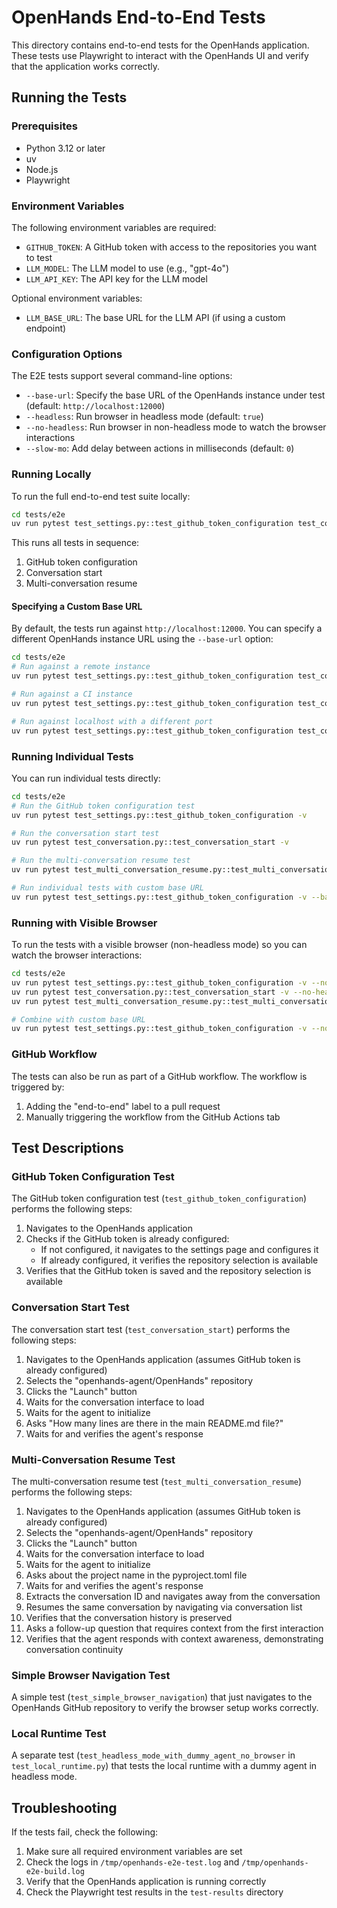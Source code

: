 # OpenHands End-to-End Tests

This directory contains end-to-end tests for the OpenHands application. These tests use Playwright to interact with the OpenHands UI and verify that the application works correctly.

## Running the Tests

### Prerequisites

- Python 3.12 or later
- uv
- Node.js
- Playwright

### Environment Variables

The following environment variables are required:

- `GITHUB_TOKEN`: A GitHub token with access to the repositories you want to test
- `LLM_MODEL`: The LLM model to use (e.g., "gpt-4o")
- `LLM_API_KEY`: The API key for the LLM model

Optional environment variables:

- `LLM_BASE_URL`: The base URL for the LLM API (if using a custom endpoint)

### Configuration Options

The E2E tests support several command-line options:

- `--base-url`: Specify the base URL of the OpenHands instance under test (default: `http://localhost:12000`)
- `--headless`: Run browser in headless mode (default: `true`)
- `--no-headless`: Run browser in non-headless mode to watch the browser interactions
- `--slow-mo`: Add delay between actions in milliseconds (default: `0`)

### Running Locally

To run the full end-to-end test suite locally:

```bash
cd tests/e2e
uv run pytest test_settings.py::test_github_token_configuration test_conversation.py::test_conversation_start -v
```

This runs all tests in sequence:
1. GitHub token configuration
2. Conversation start
3. Multi-conversation resume

#### Specifying a Custom Base URL

By default, the tests run against `http://localhost:12000`. You can specify a different OpenHands instance URL using the `--base-url` option:

```bash
cd tests/e2e
# Run against a remote instance
uv run pytest test_settings.py::test_github_token_configuration test_conversation.py::test_conversation_start -v --base-url=https://my-openhands-instance.com

# Run against a CI instance
uv run pytest test_settings.py::test_github_token_configuration test_conversation.py::test_conversation_start -v --base-url=http://ci-instance:8080

# Run against localhost with a different port
uv run pytest test_settings.py::test_github_token_configuration test_conversation.py::test_conversation_start -v --base-url=http://localhost:3000
```

### Running Individual Tests

You can run individual tests directly:

```bash
cd tests/e2e
# Run the GitHub token configuration test
uv run pytest test_settings.py::test_github_token_configuration -v

# Run the conversation start test
uv run pytest test_conversation.py::test_conversation_start -v

# Run the multi-conversation resume test
uv run pytest test_multi_conversation_resume.py::test_multi_conversation_resume -v

# Run individual tests with custom base URL
uv run pytest test_settings.py::test_github_token_configuration -v --base-url=https://my-instance.com

```

### Running with Visible Browser

To run the tests with a visible browser (non-headless mode) so you can watch the browser interactions:

```bash
cd tests/e2e
uv run pytest test_settings.py::test_github_token_configuration -v --no-headless --slow-mo=50
uv run pytest test_conversation.py::test_conversation_start -v --no-headless --slow-mo=50
uv run pytest test_multi_conversation_resume.py::test_multi_conversation_resume -v --no-headless --slow-mo=50

# Combine with custom base URL
uv run pytest test_settings.py::test_github_token_configuration -v --no-headless --slow-mo=50 --base-url=https://my-instance.com
```

### GitHub Workflow

The tests can also be run as part of a GitHub workflow. The workflow is triggered by:

1. Adding the "end-to-end" label to a pull request
2. Manually triggering the workflow from the GitHub Actions tab

## Test Descriptions

### GitHub Token Configuration Test

The GitHub token configuration test (`test_github_token_configuration`) performs the following steps:

1. Navigates to the OpenHands application
2. Checks if the GitHub token is already configured:
   - If not configured, it navigates to the settings page and configures it
   - If already configured, it verifies the repository selection is available
3. Verifies that the GitHub token is saved and the repository selection is available

### Conversation Start Test

The conversation start test (`test_conversation_start`) performs the following steps:

1. Navigates to the OpenHands application (assumes GitHub token is already configured)
2. Selects the "openhands-agent/OpenHands" repository
3. Clicks the "Launch" button
4. Waits for the conversation interface to load
5. Waits for the agent to initialize
6. Asks "How many lines are there in the main README.md file?"
7. Waits for and verifies the agent's response

### Multi-Conversation Resume Test

The multi-conversation resume test (`test_multi_conversation_resume`) performs the following steps:

1. Navigates to the OpenHands application (assumes GitHub token is already configured)
2. Selects the "openhands-agent/OpenHands" repository
3. Clicks the "Launch" button
4. Waits for the conversation interface to load
5. Waits for the agent to initialize
6. Asks about the project name in the pyproject.toml file
7. Waits for and verifies the agent's response
8. Extracts the conversation ID and navigates away from the conversation
9. Resumes the same conversation by navigating via conversation list
10. Verifies that the conversation history is preserved
11. Asks a follow-up question that requires context from the first interaction
12. Verifies that the agent responds with context awareness, demonstrating conversation continuity

### Simple Browser Navigation Test

A simple test (`test_simple_browser_navigation`) that just navigates to the OpenHands GitHub repository to verify the browser setup works correctly.

### Local Runtime Test

A separate test (`test_headless_mode_with_dummy_agent_no_browser` in `test_local_runtime.py`) that tests the local runtime with a dummy agent in headless mode.

## Troubleshooting

If the tests fail, check the following:

1. Make sure all required environment variables are set
2. Check the logs in `/tmp/openhands-e2e-test.log` and `/tmp/openhands-e2e-build.log`
3. Verify that the OpenHands application is running correctly
4. Check the Playwright test results in the `test-results` directory
